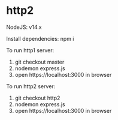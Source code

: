 # http2

NodeJS: v14.x

Install dependencies:
npm i

To run http1 server:
1. git checkout master
2. nodemon express.js
3. open https://localhost:3000 in browser

To run http2 server:
1. git checkout http2
2. nodemon express.js
3. open https://localhost:3000 in browser

